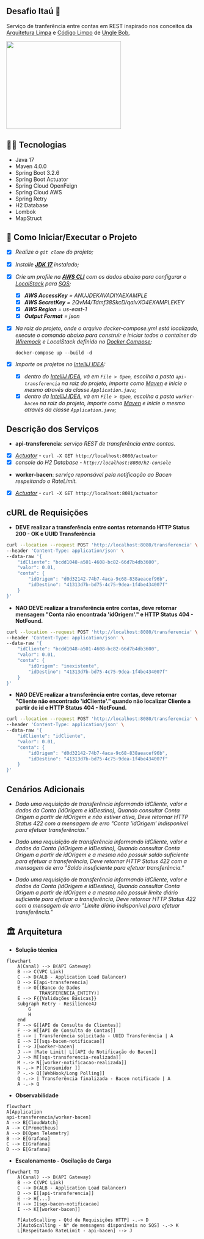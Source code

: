 
## Desafio Itaú 🚀
Serviço de tranferência entre contas em REST inspirado nos conceitos da [Arquitetura Limpa](https://www.amazon.com.br/Arquitetura-Limpa-Artes%C3%A3o-Estrutura-Software/dp/8550804606/ref=sr_1_1?__mk_pt_BR=%C3%85M%C3%85%C5%BD%C3%95%C3%91&crid=1LPQ357Q9A39S&keywords=arquitetura+limpa&qid=1706715845&sprefix=arquitetura+limpa%2Caps%2C209&sr=8-1) e [Código Limpo](https://www.amazon.com.br/C%C3%B3digo-limpo-Robert-C-Martin/dp/8576082675) de [Ungle Bob](https://pt.wikipedia.org/wiki/Robert_Cecil_Martin), 

<img align="down" width="300" height="230" src="https://res.cloudinary.com/practicaldev/image/fetch/s--UiJmr61X--/c_limit%2Cf_auto%2Cfl_progressive%2Cq_auto%2Cw_800/https://dev-to-uploads.s3.amazonaws.com/uploads/articles/1v6aaw5ye9ttb2zw6111.png">

## 👨‍💻 Tecnologias
- Java 17
- Maven 4.0.0
- Spring Boot 3.2.6
- Spring Boot Actuator
- Spring Cloud OpenFeign
- Spring Cloud AWS
- Spring Retry
- H2 Database
- Lombok
- MapStruct

## 🎡 Como Iniciar/Executar o Projeto

- [X] _Realize o `git clone` do projeto;_
- [X] _Installe **[JDK 17](https://www.oracle.com/br/java/technologies/downloads)** instalado;_  
- [X] _Crie um profile na **[AWS CLI](https://docs.aws.amazon.com/cli/latest/userguide/getting-started-install.html)** com os dados abaixo para configurar o [LocalStack](https://www.localstack.cloud/) para [SQS](https://aws.amazon.com/pt/sqs/);_
    - [X] _**AWS AccessKey** = ANUJDEKAVADIYAEXAMPLE_
    - [X] _**AWS SecretKey** = 2QvM4/Tdmf38SkcD/qalvXO4EXAMPLEKEY_
    - [X] _**AWS Region** = us-east-1_
    - [X] _**Output Format** = json_
- [X] _Na raiz do projeto, onde o arquivo docker-compose.yml está localizado, execute o comando abaixo para construir e iniciar todos o container do [Wiremock](https://wiremock.org/) e LocalStack definido no [Docker Compose](https://docs.docker.com/compose/);_

      docker-compose up --build -d
- [X] _Importe os projetos no [IntelliJ IDEA](https://www.jetbrains.com/idea):_
    - [X] _dentro do [IntelliJ IDEA](https://www.jetbrains.com/idea), vá em `File > Open`, escolha a pasta `api-transferencia` na raiz do projeto, importe como [Maven](https://maven.apache.org) e inicie o mesmo através da classe `Application.java`;_
    - [X] _dentro da [IntelliJ IDEA](https://www.jetbrains.com/idea), vá em `File > Open`, escolha a pasta `worker-bacen` na raiz do projeto, importe como [Maven](https://maven.apache.org) e inicie o mesmo através da classe `Application.java`;_

## Descrição dos Serviços

- **api-transferencia**: _serviço REST de transferência entre contas._
- [X] _[Actuator](https://spring.io/guides/gs/actuator-service)_ - `curl -X GET http://localhost:8080/actuator`
- [X] _console do H2 Database - `http://localhost:8080/h2-console`_

- **worker-bacen**: _serviço reponsável pela notificação ao Bacen respeitando o RateLimit._
- [X] _[Actuator](https://spring.io/guides/gs/actuator-service)_ - `curl -X GET http://localhost:8081/actuator`


## cURL de Requisições

- **DEVE realizar a transferência entre contas retornando HTTP Status 200 - OK e UUID Transferência**

```bash
curl --location --request POST 'http://localhost:8080/transferencia' \
--header 'Content-Type: application/json' \
--data-raw '{
    "idCliente": "bcdd1048-a501-4608-bc82-66d7b4db3600",
    "valor": 0.01,
    "conta": {
        "idOrigem": "d0d32142-74b7-4aca-9c68-838aeacef96b",
        "idDestino": "41313d7b-bd75-4c75-9dea-1f4be434007f"
    }
}'
```

- **NAO DEVE realizar a transferência entre contas, deve retornar mensagem "Conta não encontrada 'idOrigem'." e HTTP Status 404 - NotFound.**
  
```bash
curl --location --request POST 'http://localhost:8080/transferencia' \
--header 'Content-Type: application/json' \
--data-raw '{
    "idCliente": "bcdd1048-a501-4608-bc82-66d7b4db3600",
    "valor": 0.01,
    "conta": {
        "idOrigem": "inexistente",
        "idDestino": "41313d7b-bd75-4c75-9dea-1f4be434007f"
    }
}'
```

- **NAO DEVE realizar a transferência entre contas, deve retornar "Cliente não encontrado 'idCliente'." quando não localizar Cliente a partir de id e HTTP Status 404 - NotFound.**
```bash
curl --location --request POST 'http://localhost:8080/transferencia' \
--header 'Content-Type: application/json' \
--data-raw '{
    "idCliente": "idCliente",
    "valor": 0.01,
    "conta": {
        "idOrigem": "d0d32142-74b7-4aca-9c68-838aeacef96b",
        "idDestino": "41313d7b-bd75-4c75-9dea-1f4be434007f"
    }
}'
```

## Cenários Adicionais
- _Dado uma requisição de transferência informando idCliente, valor e dados da Conta (idOrigem e idDestino),
      Quando consultar Conta Origem a partir de idOrigem e não estiver ativa,
      Deve retornar HTTP Status 422 com a mensagem de erro "Conta 'idOrigem' indisponível para efetuar transferências."_

-  _Dado uma requisição de transferência informando idCliente, valor e dados da Conta (idOrigem e idDestino),
      Quando consultar Conta Origem a partir de idOrigem e a mesma não possuir saldo suficiente para efetuar a transferência,
      Deve retornar HTTP Status 422 com a mensagem de erro "Saldo insuficiente para efetuar transferência."_

- _Dado uma requisição de transferência informando idCliente, valor e dados da Conta (idOrigem e idDestino),
      Quando consultar Conta Origem a partir de idOrigem e a mesma não possuir limite diário suficiente para efetuar a transferência,
      Deve retornar HTTP Status 422 com a mensagem de erro "Limite diário indisponível para efetuar transferência."_
      
## 🏛️ Arquitetura

- **Solução técnica**
```mermaid
flowchart 
    A(Canal) --> B(API Gateway)
    B --> C(VPC Link)
    C --> D(ALB - Application Load Balancer)
    D --> E[api-transferencia]
    E --> O[(Banco de Dados 
            TRANSFERENCIA_ENTITY)]
    E --> F{{Validações Básicas}}
    subgraph Retry - Resilience4J
        G
        H
    end
    F --> G[[API de Consulta de Clientes]]
    F --> H[[API de Consulta de Contas]]
    E --> | Transferência solicitada - UUID Transferência | A
    E --> I[[sqs-bacen-notificacao]]
    I --> J[worker-bacen]
    J --> |Rate Limit| L[[API de Notificação do Bacen]]
    J --> M[[sqs-transferencia-realizada]]
    M -.-> N[[worker-notificacao-realizada]]
    N -.-> P[[Consumidor ]]
    P -.-> Q[[WebHook/Long Polling]]
    Q -.-> | Transferência finalizada - Bacen notificado | A
    A -.-> Q
```

- **Observabilidade**
```mermaid
flowchart 
A[Application
api-transferencia/worker-bacen]
A --> B[CloudWatch]
A --> C[Prometheus]
A --> D[Open Telemetry]
B --> E[Grafana]
C --> E[Grafana]
D --> E[Grafana]
```

- **Escalonamento - Oscilação de Carga**
```mermaid
flowchart TD
    A(Canal) --> B(API Gateway)
    B --> C(VPC Link)
    C --> D(ALB - Application Load Balancer)
    D --> E[[api-transferencia]]
    E --> H[...]
    H --> I[sqs-bacen-notificacao]
    I --> K[[worker-bacen]]

    F[AutoScalling - Qtd de Requisições HTTP] -.-> D
    J[AutoScalling - N° de mensagens disponíveis no SQS] -.-> K
    L[Respeitando RateLimit - api-bacen] --> J
```

